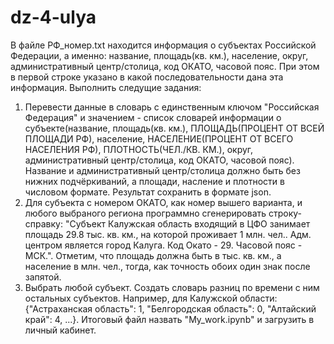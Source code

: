 # dz-4-ulya
В файле РФ_номер.txt находится информация о субъектах Российской Федерации, а именно: название, площадь(кв. км.), население, округ, административный центр/столица, код ОКАТО, часовой пояс. При этом в первой строке указано в какой последовательности дана эта информация. Выполнить следущие задания:
1) Перевести данные в словарь с единственным ключом "Российская Федерация" и значением - список словарей информации о субъекте(название, площадь(кв. км.), ПЛОЩАДЬ(ПРОЦЕНТ ОТ ВСЕЙ ПЛОЩАДИ РФ), население, НАСЕЛЕНИЕ(ПРОЦЕНТ ОТ ВСЕГО НАСЕЛЕНИЯ РФ), ПЛОТНОСТЬ(ЧЕЛ./КВ. КМ.), округ, административный центр/столица, код ОКАТО, часовой пояс). Название и административный центр/столица должно быть без нижних подчёркиваний, а площади, насление и плотности в числовом формате. Результат сохранить в формате json.
2) Для субъекта с номером ОКАТО, как номер вышего варианта, и любого выбраного региона программно сгенерировать строку-справку: "Субъект Калужская область входящий в ЦФО занимает площадь 29.8 тыс. кв. км., на которой проживает 1 млн. чел.. Адм. центром является город Калуга. Код Окато - 29. Часовой пояс - МСК.". Отметим, что площадь должна быть в тыс. кв. км., а население в млн. чел., тогда, как точность обоих один знак после запятой.
3) Выбрать любой субъект. Создать словарь разниц по времени с ним остальных субъектов. Например, для Калужской области: {"Астраханская область": 1, "Белгородская область": 0, "Алтайский край": 4, ...}.
Итоговый файл назвать "My_work.ipynb" и загрузить в личный кабинет.
